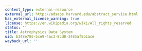 ```yaml
---
content_type: external-resource
external_url: http://adsabs.harvard.edu/abstract_service.html
has_external_license_warning: true
license: https://en.wikipedia.org/wiki/All_rights_reserved
status: ''
title: Astrophysics Data System
uid: b348e780-bce9-4ac3-8cd8-2485af8b1ace
wayback_url: ''
---
```

